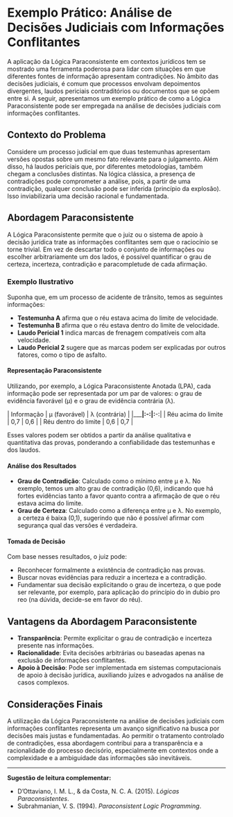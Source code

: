 
# Exemplo Prático: Análise de Decisões Judiciais com Informações Conflitantes

A aplicação da Lógica Paraconsistente em contextos jurídicos tem se mostrado uma ferramenta poderosa para lidar com situações em que diferentes fontes de informação apresentam contradições. No âmbito das decisões judiciais, é comum que processos envolvam depoimentos divergentes, laudos periciais contraditórios ou documentos que se opõem entre si. A seguir, apresentamos um exemplo prático de como a Lógica Paraconsistente pode ser empregada na análise de decisões judiciais com informações conflitantes.

## Contexto do Problema

Considere um processo judicial em que duas testemunhas apresentam versões opostas sobre um mesmo fato relevante para o julgamento. Além disso, há laudos periciais que, por diferentes metodologias, também chegam a conclusões distintas. Na lógica clássica, a presença de contradições pode comprometer a análise, pois, a partir de uma contradição, qualquer conclusão pode ser inferida (princípio da explosão). Isso inviabilizaria uma decisão racional e fundamentada.

## Abordagem Paraconsistente

A Lógica Paraconsistente permite que o juiz ou o sistema de apoio à decisão jurídica trate as informações conflitantes sem que o raciocínio se torne trivial. Em vez de descartar todo o conjunto de informações ou escolher arbitrariamente um dos lados, é possível quantificar o grau de certeza, incerteza, contradição e paracompletude de cada afirmação.

### Exemplo Ilustrativo

Suponha que, em um processo de acidente de trânsito, temos as seguintes informações:

- **Testemunha A** afirma que o réu estava acima do limite de velocidade.
- **Testemunha B** afirma que o réu estava dentro do limite de velocidade.
- **Laudo Pericial 1** indica marcas de frenagem compatíveis com alta velocidade.
- **Laudo Pericial 2** sugere que as marcas podem ser explicadas por outros fatores, como o tipo de asfalto.

#### Representação Paraconsistente

Utilizando, por exemplo, a Lógica Paraconsistente Anotada (LPA), cada informação pode ser representada por um par de valores: o grau de evidência favorável (μ) e o grau de evidência contrária (λ).

| Informação                | μ (favorável) | λ (contrária) |
|___________________________|:____________-:|:____________-:|
| Réu acima do limite       |     0,7       |     0,6       |
| Réu dentro do limite      |     0,6       |     0,7       |

Esses valores podem ser obtidos a partir da análise qualitativa e quantitativa das provas, ponderando a confiabilidade das testemunhas e dos laudos.

#### Análise dos Resultados

- **Grau de Contradição**: Calculado como o mínimo entre μ e λ. No exemplo, temos um alto grau de contradição (0,6), indicando que há fortes evidências tanto a favor quanto contra a afirmação de que o réu estava acima do limite.
- **Grau de Certeza**: Calculado como a diferença entre μ e λ. No exemplo, a certeza é baixa (0,1), sugerindo que não é possível afirmar com segurança qual das versões é verdadeira.

#### Tomada de Decisão

Com base nesses resultados, o juiz pode:

- Reconhecer formalmente a existência de contradição nas provas.
- Buscar novas evidências para reduzir a incerteza e a contradição.
- Fundamentar sua decisão explicitando o grau de incerteza, o que pode ser relevante, por exemplo, para aplicação do princípio do in dubio pro reo (na dúvida, decide-se em favor do réu).

## Vantagens da Abordagem Paraconsistente

- **Transparência**: Permite explicitar o grau de contradição e incerteza presente nas informações.
- **Racionalidade**: Evita decisões arbitrárias ou baseadas apenas na exclusão de informações conflitantes.
- **Apoio à Decisão**: Pode ser implementada em sistemas computacionais de apoio à decisão jurídica, auxiliando juízes e advogados na análise de casos complexos.

## Considerações Finais

A utilização da Lógica Paraconsistente na análise de decisões judiciais com informações conflitantes representa um avanço significativo na busca por decisões mais justas e fundamentadas. Ao permitir o tratamento controlado de contradições, essa abordagem contribui para a transparência e a racionalidade do processo decisório, especialmente em contextos onde a complexidade e a ambiguidade das informações são inevitáveis.

___

**Sugestão de leitura complementar:**  
- D’Ottaviano, I. M. L., & da Costa, N. C. A. (2015). *Lógicas Paraconsistentes*.  
- Subrahmanian, V. S. (1994). *Paraconsistent Logic Programming*.


